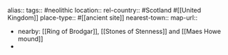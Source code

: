 alias::
tags:: #neolithic
location::
rel-country:: #Scotland #[[United Kingdom]]
place-type:: #[[ancient site]]
nearest-town::
map-url::

- nearby: [[Ring of Brodgar]], [[Stones of Stenness]] and [[Maes Howe mound]]
-
